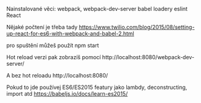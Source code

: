 Nainstalované věci:
    webpack, webpack-dev-server
    babel loadery
    eslint
    React

Nějaké počtení je třeba tady 
    https://www.twilio.com/blog/2015/08/setting-up-react-for-es6-with-webpack-and-babel-2.html

pro spuštění můžeš použít 
    npm start
    
Hot reload verzi pak zobrazíš pomocí
    http://localhost:8080/webpack-dev-server/
    
A bez hot reloadu 
    http://localhost:8080/

Pokud to jde používej ES6/ES2015 featury jako lambdy, deconstructing, import atd 
    https://babeljs.io/docs/learn-es2015/